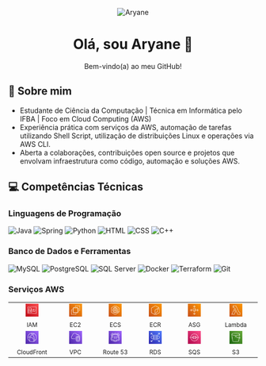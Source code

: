 <!-- Mini bio -->
<p align="center">
  <img src="https://img.shields.io/badge/Aryane-orange?style=flat&logo=github&logoColor=ffffff&labelColor=000000" alt="Aryane">
</p>

<h1 align="center">Olá, sou Aryane 👋</h1>
<p align="center">Bem-vindo(a) ao meu GitHub!</p>

## 💫 Sobre mim

* Estudante de Ciência da Computação | Técnica em Informática pelo IFBA | Foco em Cloud Computing (AWS)  
* Experiência prática com serviços da AWS, automação de tarefas utilizando Shell Script, utilização de distribuições Linux e operações via AWS CLI.
* Aberta a colaborações, contribuições open source e projetos que envolvam infraestrutura como código, automação e soluções AWS.

## 💻 Competências Técnicas 

### Linguagens de Programação

![Java](https://img.shields.io/badge/-Java-007396?style=flat&logo=openjdk&logoColor=ffffff&labelColor=007396)
![Spring](https://img.shields.io/badge/-Spring-6DB33F?style=flat&logo=spring&logoColor=ffffff&labelColor=6DB33F)
![Python](https://img.shields.io/badge/Python-3776AB?style=flat&logo=python&logoColor=FFD43B&labelColor=3776AB)
![HTML](https://img.shields.io/badge/-HTML-E34F26?style=flat&logo=html5&logoColor=ffffff&labelColor=E34F26)
![CSS](https://img.shields.io/badge/-CSS-1572B6?style=flat&logo=css3&logoColor=ffffff&labelColor=1572B6)
![C++](https://img.shields.io/badge/-C++-00599C?style=flat&logo=cplusplus&logoColor=ffffff&labelColor=00599C)

### Banco de Dados e Ferramentas 

![MySQL](https://img.shields.io/badge/-MySQL-4479A1?style=flat&logo=mysql&logoColor=ffffff&labelColor=4479A1)
![PostgreSQL](https://img.shields.io/badge/-PostgreSQL-336791?style=flat&logo=postgresql&logoColor=ffffff&labelColor=336791)
![SQL Server](https://img.shields.io/badge/-SQL%20Server-CC2927?style=flat&logo=microsoftsqlserver&logoColor=ffffff&labelColor=CC2927)
![Docker](https://img.shields.io/badge/-Docker-2496ED?style=flat&logo=docker&logoColor=ffffff&labelColor=2496ED)
![Terraform](https://img.shields.io/badge/-Terraform-7B42BC?style=flat&logo=terraform&logoColor=ffffff&labelColor=7B42BC)
![Git](https://img.shields.io/badge/-Git-F05032?style=flat&logo=git&logoColor=ffffff&labelColor=F05032)

### Serviços AWS

<table>
  <tr>
    <td align="center" width="100">
      <img src="https://raw.githubusercontent.com/aryaneandrade/aryaneandrade/main/aws-icons/IAM.svg" width="26px"><br><sub>IAM</sub>
    </td>
    <td align="center" width="100">
      <img src="https://raw.githubusercontent.com/aryaneandrade/aryaneandrade/main/aws-icons/EC2.svg" width="26px"><br><sub>EC2</sub>
    </td>
    <td align="center" width="100">
      <img src="https://raw.githubusercontent.com/aryaneandrade/aryaneandrade/main/aws-icons/ECS.svg" width="26px"><br><sub>ECS</sub>
    </td>
    <td align="center" width="100">
      <img src="https://raw.githubusercontent.com/aryaneandrade/aryaneandrade/main/aws-icons/ECR.svg" width="26px"><br><sub>ECR</sub>
    </td>
    <td align="center" width="100">
      <img src="https://raw.githubusercontent.com/aryaneandrade/aryaneandrade/main/aws-icons/AutoScaling.svg" width="26px"><br><sub>ASG</sub>
    </td>
    <td align="center" width="100">
      <img src="https://raw.githubusercontent.com/aryaneandrade/aryaneandrade/main/aws-icons/Lambda.svg" width="26px"><br><sub>Lambda</sub>
    </td>
  </tr>
  <tr>
    <td align="center" width="100">
      <img src="https://raw.githubusercontent.com/aryaneandrade/aryaneandrade/main/aws-icons/CloudFront.svg" width="26px"><br><sub>CloudFront</sub>
    </td>
    <td align="center" width="100">
      <img src="https://raw.githubusercontent.com/aryaneandrade/aryaneandrade/main/aws-icons/VPC.svg" width="26px"><br><sub>VPC</sub>
    </td>
    <td align="center" width="100">
      <img src="https://raw.githubusercontent.com/aryaneandrade/aryaneandrade/main/aws-icons/Route%2053.svg" width="26px"><br><sub>Route 53</sub>
    </td>
    <td align="center" width="100">
      <img src="https://raw.githubusercontent.com/aryaneandrade/aryaneandrade/main/aws-icons/RDS.svg" width="26px"><br><sub>RDS</sub>
    </td>
    <td align="center" width="100">
      <img src="https://raw.githubusercontent.com/aryaneandrade/aryaneandrade/main/aws-icons/SQS.svg" width="26px"><br><sub>SQS</sub>
    </td>
     <td align="center" width="100">
      <img src="https://raw.githubusercontent.com/aryaneandrade/aryaneandrade/main/aws-icons/S3.svg" width="26px"><br><sub>S3</sub>
    </td>
  </tr>
</table>
